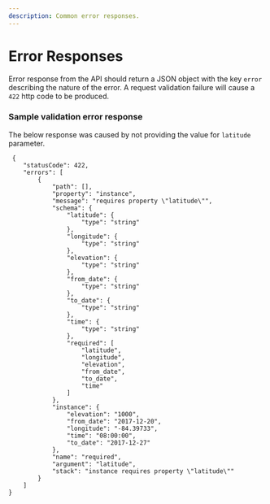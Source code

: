 ```yaml
---
description: Common error responses.
---
```


# Error Responses

Error response from the API should return a JSON object with the key `error` describing the nature of the error. A request validation failure will cause a `422` http code to be produced.

### Sample validation error response

The below response was caused by not providing the value for `latitude` parameter.

```
 {
    "statusCode": 422,
    "errors": [
        {
            "path": [],
            "property": "instance",
            "message": "requires property \"latitude\"",
            "schema": {
                "latitude": {
                    "type": "string"
                },
                "longitude": {
                    "type": "string"
                },
                "elevation": {
                    "type": "string"
                },
                "from_date": {
                    "type": "string"
                },
                "to_date": {
                    "type": "string"
                },
                "time": {
                    "type": "string"
                },
                "required": [
                    "latitude",
                    "longitude",
                    "elevation",
                    "from_date",
                    "to_date",
                    "time"
                ]
            },
            "instance": {
                "elevation": "1000",
                "from_date": "2017-12-20",
                "longitude": "-84.39733",
                "time": "08:00:00",
                "to_date": "2017-12-27"
            },
            "name": "required",
            "argument": "latitude",
            "stack": "instance requires property \"latitude\""
        }
    ]
}
```
